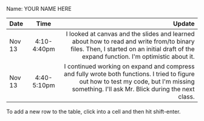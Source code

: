 Name: YOUR NAME HERE

| Date   |    Time     |                                                                                                                                                                                     Update |
|:-------|:-----------:|-------------------------------------------------------------------------------------------------------------------------------------------------------------------------------------------:|
| Nov 13 | 4:10-4:40pm |       I looked at canvas and the slides and learned about how to read and write from/to binary files. Then, I started on an initial draft of the expand function. I'm optimistic about it. |
| Nov 13 | 4:40-5:10pm | I continued working on expand and compress and fully wrote both functions. I tried to figure out how to test my code, but I'm missing something. I'll ask Mr. Blick during the next class. |


To add a new row to the table, click into a cell and then hit shift-enter.